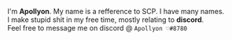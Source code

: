 I'm **Apollyon**. My name is a refference to SCP. I have many names.<br>
I make stupid shit in my free time, mostly relating to **discord**.<br>
Feel free to message me on discord @ `Apollyon ♡#8780`

